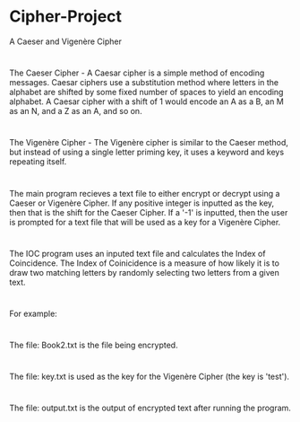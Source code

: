 # Cipher-Project
A Caeser and Vigenère Cipher
#
The Caeser Cipher - A Caesar cipher is a simple method of encoding messages. Caesar ciphers use a substitution method where letters in the alphabet are shifted by some fixed number of spaces to yield an encoding alphabet. A Caesar cipher with a shift of 1 would encode an A as a B, an M as an N, and a Z as an A, and so on.
#
The Vigenère Cipher - The Vigenère cipher is similar to the Caeser method, but instead of using a single letter priming key, it uses a keyword and keys repeating itself.
#
The main program recieves a text file to either encrypt or decrypt using a Caeser or Vigenère Cipher. If any positive integer is inputted as the key, then that is the shift for the Caeser Cipher. If a '-1' is inputted, then the user is prompted for a text file that will be used as a key for a Vigenère Cipher.
#
The IOC program uses an inputed text file and calculates the Index of Coincidence. The Index of Coinicidence is a measure of how likely it is to draw two matching letters by randomly selecting two letters from a given text.
#
For example:
#
The file: Book2.txt is the file being encrypted.
#
The file: key.txt is used as the key for the Vigenère Cipher (the key is 'test').
#
The file: output.txt is the output of encrypted text after running the program.
